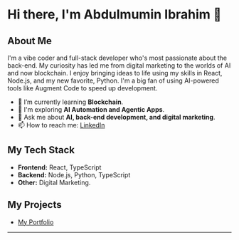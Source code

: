 # Hi there, I'm Abdulmumin Ibrahim 👋

## About Me

I'm a vibe coder and full-stack developer who's most passionate about the back-end. My curiosity has led me from digital marketing to the worlds of AI and now blockchain. I enjoy bringing ideas to life using my skills in React, Node.js, and my new favorite, Python. I'm a big fan of using AI-powered tools like Augment Code to speed up development.

- 🌱 I’m currently learning **Blockchain**.
- 🔭 I'm exploring **AI Automation and Agentic Apps**.
- 💬 Ask me about **AI, back-end development, and digital marketing**.
- 📫 How to reach me: [LinkedIn](https://www.linkedin.com/in/abdulmumin-ibrahim-31a3ab357)

## My Tech Stack

- **Frontend:** React, TypeScript
- **Backend:** Node.js, Python, TypeScript
- **Other:** Digital Marketing.

## My Projects

- [My Portfolio](https://potfolio-lilac-one.vercel.app/)

---
